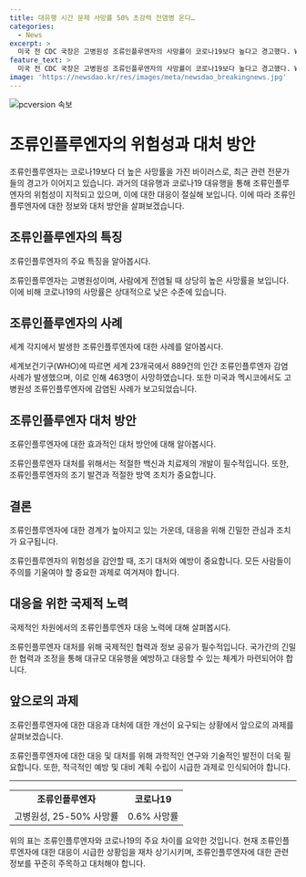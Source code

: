 ```yaml
---
title: 대유행 시간 문제 사망률 50% 초강력 전염병 온다…
categories:
  - News
excerpt: >
  미국 전 CDC 국장은 고병원성 조류인플루엔자의 사망률이 코로나19보다 높다고 경고했다. WHO에 따르면 2003년부터 889건의 감염사례 중 52%가 사망했으며, 코로나19의 0.6% 사망률과 비교했을 때 높은 수준이다. 바이러스는 인간 수용체에 결합하는 능력을 갖추면 대유행할 수 있으며, 레드필드 국장은 조류인플루엔자 대유행이 시간 문제라고 강조했다. 미국과 멕시코에서 감염 사례가 발생했으며, 전문가들은 조류인플루엔자에 경계할 것을 촉구하고 있다.
feature_text: >
  미국 전 CDC 국장은 고병원성 조류인플루엔자의 사망률이 코로나19보다 높다고 경고했다. WHO에 따르면 2003년부터 889건의 감염사례 중 52%가 사망했으며, 코로나19의 0.6% 사망률과 비교했을 때 높은 수준이다. 바이러스는 인간 수용체에 결합하는 능력을 갖추면 대유행할 수 있으며, 레드필드 국장은 조류인플루엔자 대유행이 시간 문제라고 강조했다. 미국과 멕시코에서 감염 사례가 발생했으며, 전문가들은 조류인플루엔자에 경계할 것을 촉구하고 있다.
image: 'https://newsdao.kr/res/images/meta/newsdao_breakingnews.jpg'
---
```


<p><img src="https://newsdao.kr/res/images/meta/newsdao_breakingnews.jpg" alt="pcversion 속보" /></p>

<h1>조류인플루엔자의 위험성과 대처 방안</h1>

<p data-ke-size="size16"></p>

<p>조류인플루엔자는 코로나19보다 더 높은 사망률을 가진 바이러스로, 최근 관련 전문가들의 경고가 이어지고 있습니다. 과거의 대유행과 코로나19 대유행을 통해 조류인플루엔자의 위험성이 지적되고 있으며, 이에 대한 대응이 절실해 보입니다. 이에 따라 조류인플루엔자에 대한 정보와 대처 방안을 살펴보겠습니다.</p>

<h2>조류인플루엔자의 특징</h2>

<p data-ke-size="size16">조류인플루엔자의 주요 특징을 알아봅시다.</p>

<p>조류인플루엔자는 고병원성이며, 사람에게 전염될 때 상당히 높은 사망률을 보입니다. 이에 비해 코로나19의 사망률은 상대적으로 낮은 수준에 있습니다.</p>

<h2>조류인플루엔자의 사례</h2>

<p data-ke-size="size16">세계 각지에서 발생한 조류인플루엔자에 대한 사례를 알아봅시다.</p>

<p>세계보건기구(WHO)에 따르면 세계 23개국에서 889건의 인간 조류인플루엔자 감염 사례가 발생했으며, 이로 인해 463명이 사망하였습니다. 또한 미국과 멕시코에서도 고병원성 조류인플루엔자에 감염된 사례가 보고되었습니다.</p>

<h2>조류인플루엔자 대처 방안</h2>

<p data-ke-size="size16">조류인플루엔자에 대한 효과적인 대처 방안에 대해 알아봅시다.</p>

<p>조류인플루엔자 대처를 위해서는 적절한 백신과 치료제의 개발이 필수적입니다. 또한, 조류인플루엔자의 조기 발견과 적절한 방역 조치가 중요합니다.</p>

<h2>결론</h2>

<p data-ke-size="size16">조류인플루엔자에 대한 경계가 높아지고 있는 가운데, 대응을 위해 긴밀한 관심과 조치가 요구됩니다.</p>

<p>조류인플루엔자의 위험성을 감안할 때, 조기 대처와 예방이 중요합니다. 모든 사람들이 주의를 기울여야 할 중요한 과제로 여겨져야 합니다.</p>

<h2>대응을 위한 국제적 노력</h2>

<p data-ke-size="size16">국제적인 차원에서의 조류인플루엔자 대응 노력에 대해 살펴봅시다.</p>

<p>조류인플루엔자 대처를 위해 국제적인 협력과 정보 공유가 필수적입니다. 국가간의 긴밀한 협력과 조정을 통해 대규모 대유행을 예방하고 대응할 수 있는 체계가 마련되어야 합니다.</p>

<h2>앞으로의 과제</h2>

<p data-ke-size="size16">조류인플루엔자에 대한 대응과 대처에 대한 개선이 요구되는 상황에서 앞으로의 과제를 살펴보겠습니다.</p>

<p>조류인플루엔자에 대한 대응 및 대처를 위해 과학적인 연구와 기술적인 발전이 더욱 필요합니다. 또한, 적극적인 예방 및 대비 계획 수립이 시급한 과제로 인식되어야 합니다.</p>

<hr>

<table>
  <tbody>
    <tr>
      <td style="text-align: center; height: 17px;"><b>조류인플루엔자</b></td>
      <td style="text-align: center; height: 17px;"><b>코로나19</b></td>
    </tr>
    <tr>
      <td style="text-align: center; height: 17px;">고병원성, 25-50% 사망률</td>
      <td style="text-align: center; height: 17px;">0.6% 사망률</td>
    </tr>
  </tbody>
</table>

<p data-ke-size="size16"></p>

<p>위의 표는 조류인플루엔자와 코로나19의 주요 차이를 요약한 것입니다. 현재 조류인플루엔자에 대한 대응이 시급한 상황임을 재차 상기시키며, 조류인플루엔자에 대한 관련 정보를 꾸준히 주목하고 대처해야 합니다. <p data-ke-size="size16"></p></p>

